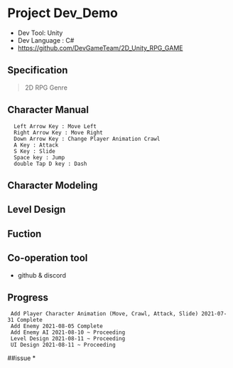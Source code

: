 # Project Dev_Demo
 * Dev Tool: Unity 
 * Dev Language : C#
 * <a>https://github.com/DevGameTeam/2D_Unity_RPG_GAME</a>
## Specification 
 > 2D RPG Genre

## Character Manual
```
  Left Arrow Key : Move Left 
  Right Arrow Key : Move Right
  Down Arrow Key : Change Player Animation Crawl
  A Key : Attack
  S Key : Slide 
  Space key : Jump
  double Tap D key : Dash
```
## Character Modeling 
 
## Level Design 
 
## Fuction 
 
## Co-operation tool
 * github & discord

## Progress 
```
 Add Player Character Animation (Move, Crawl, Attack, Slide) 2021-07-31 Complete
 Add Enemy 2021-08-05 Complete 
 Add Enemy AI 2021-08-10 ~ Proceeding
 Level Design 2021-08-11 ~ Proceeding
 UI Design 2021-08-11 ~ Proceeding
```

##issue 
 * 

